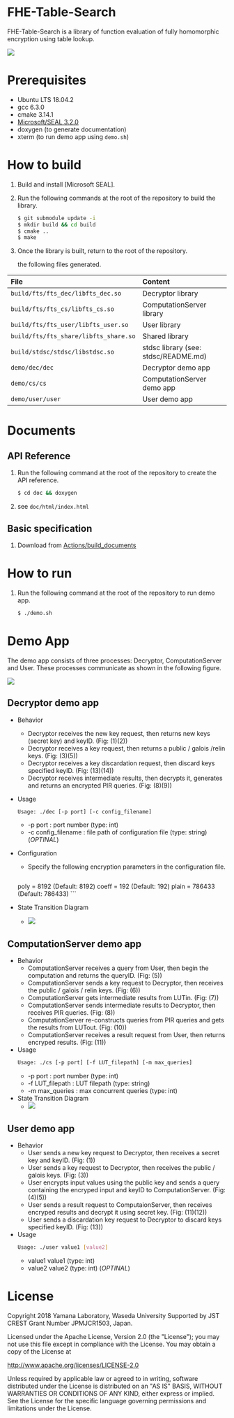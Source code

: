 # FHE-Table-Search

FHE-Table-Search is a library of function evaluation of fully homomorphic encryption using table lookup.

![](doc/img/overview.png)

# Prerequisites
* Ubuntu LTS 18.04.2
* gcc 6.3.0
* cmake 3.14.1
* [Microsoft/SEAL 3.2.0](https://github.com/microsoft/SEAL/)
* doxygen (to generate documentation)
* xterm (to run demo app using `demo.sh`)

# How to build
1. Build and install [Microsoft SEAL].
2. Run the following commands at the root of the repository to build the library.
    ```sh
    $ git submodule update -i
    $ mkdir build && cd build
    $ cmake ..
    $ make
    ```
3. Once the library is built, return to the root of the repository.

    the following files generated.

| File | Content |
|:---|:---|
| `build/fts/fts_dec/libfts_dec.so` | Decryptor library |
| `build/fts/fts_cs/libfts_cs.so` | ComputationServer library |
| `build/fts/fts_user/libfts_user.so` | User library |
| `build/fts/fts_share/libfts_share.so` | Shared library |
| `build/stdsc/stdsc/libstdsc.so` | stdsc library (see: stdsc/README.md) |
| `demo/dec/dec` | Decryptor demo app |
| `demo/cs/cs` | ComputationServer demo app |
| `demo/user/user` | User demo app |

# Documents

## API Reference
1. Run the following command at the root of the repository to create the API reference.
    ```sh
    $ cd doc && doxygen
    ```
2. see `doc/html/index.html`

## Basic specification
1. Download from [Actions/build_documents](https://github.com/iihiro/FHE-Table-Search/actions?query=workflow%3Abuild_documents)

# How to run
1. Run the following command at the root of the repository to run demo app.
    ```sh
    $ ./demo.sh
    ```

# Demo App
The demo app consists of three processes: Decryptor, ComputationServer and User. These processes communicate as shown in the following figure.

![](doc/spec-ja/source/images/fhetbl_design-flow.png)

## Decryptor demo app
* Behavior
    * Decryptor receives the new key request, then returns new keys (secret key) and keyID. (Fig: (1)(2))
    * Decryptor receives a key request, then returns a public / galois /relin keys. (Fig: (3)(5))
    * Decryptor receives a key discardation request, then discard keys specified keyID. (Fig: (13)(14))
    * Decryptor receives intermediate results, then decrypts it, generates and returns an encrypted PIR queries. (Fig: (8)(9))
* Usage
    ```sh
    Usage: ./dec [-p port] [-c config_filename]
    ```
    * -p port : port number (type: int)
    * -c config_filename : file path of configuration file (type: string) (*OPTINAL*)
* Configuration
    * Specify the following encryption parameters in the configuration file.
        ```
	poly  = 8192   (Default: 8192)
	coeff = 192    (Default: 192)
	plain = 786433 (Default: 786433)
        ```

* State Transition Diagram
    * ![](doc/spec-ja/source/images/fhetbl_design-state-dec.png)

## ComputationServer demo app
* Behavior
    * ComputationServer receives a query from User, then begin the computation and returns the queryID. (Fig: (5))
    * ComputationServer sends a key request to Decryptor, then receives the public / galois / relin keys. (Fig: (6))
    * ComputationServer gets intermediate results from LUTin. (Fig: (7))
    * ComputationServer sends intermediate results to Decryptor, then receives PIR queries. (Fig: (8))
    * ComputationServer re-constructs queries from PIR queries and gets the results from LUTout. (Fig: (10))
    * ComputationServer receives a result request from User, then returns encryped results. (Fig: (11))
* Usage
    ```sh
    Usage: ./cs [-p port] [-f LUT_filepath] [-m max_queries]
    ```
    * -p port : port number (type: int)
    * -f LUT_filepath : LUT filepath (type: string)
    * -m max_queries : max concurrent queries (type: int)
* State Transition Diagram
    * ![](doc/spec-ja/source/images/fhetbl_design-state-cs.png)

## User demo app
* Behavior
    * User sends a new key request to Decryptor, then receives a secret key and keyID. (Fig: (1))
    * User sends a key request to Decryptor, then receives the public / galois keys. (Fig: (3))
    * User encrypts input values using the public key and sends a query containing the encryped input and keyID to ComputationServer. (Fig: (4)(5))
    * User sends a result request to ComputaionServer, then receives encryped results and decrypt it using secret key.  (Fig: (11)(12))
    * User sends a discardation key request to Decryptor to discard keys specified keyID. (Fig: (13))
* Usage
    ```sh
    Usage: ./user value1 [value2]
    ```
    * value1 value1 (type: int)
    * value2 value2 (type: int) (*OPTINAL*)

# License
Copyright 2018 Yamana Laboratory, Waseda University
Supported by JST CREST Grant Number JPMJCR1503, Japan.

Licensed under the Apache License, Version 2.0 (the "License");
you may not use this file except in compliance with the License.
You may obtain a copy of the License at

http://www.apache.org/licenses/LICENSE-2.0

Unless required by applicable law or agreed to in writing, software
distributed under the License is distributed on an "AS IS" BASIS,
WITHOUT WARRANTIES OR CONDITIONS OF ANY KIND, either express or implied.
See the License for the specific language governing permissions and
limitations under the License.
